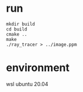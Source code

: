 # run
```shell
mkdir build 
cd build
cmake ..
make
./ray_tracer > ../image.ppm
```

# environment
wsl ubuntu 20.04

